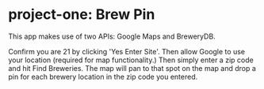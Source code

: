 # project-one: Brew Pin

This app makes use of two APIs: Google Maps and BreweryDB. 

Confirm you are 21 by clicking 'Yes Enter Site'. Then allow Google to use your location (required for map functionality.) Then simply enter a zip code and hit Find Breweries. The map will pan to that spot on the map and drop a pin for each brewery location in the zip code you entered.
